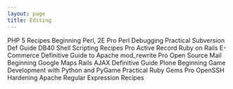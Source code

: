```yaml
---
layout: page
title: Editing
---
```


PHP 5 Recipes
Beginning Perl, 2E
Pro Perl Debugging
Practical Subversion
Def Guide DB40
Shell Scripting Recipes
Pro Active Record
Ruby on Rails E-Commerce
Definitive Guide to Apache mod_rewrite
Pro Open Source Mail
Beginning Google Maps Rails AJAX
Definitive Guide Plone
Beginning Game Development with Python and PyGame
Practical Ruby Gems
Pro OpenSSH
Hardening Apache
Regular Expression Recipes
